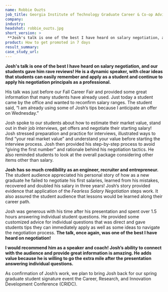 ```yaml
---
name: Robbie Ouzts
job_title: Georgia Institute of Technology Graduate Career & Co-op Advisor
company: 
industry: 
headshot: robbie_ouzts.jpg
short_version: >
 **Josh's talk is one of the best I have heard on salary negotiation, and our students gave him rave reviews! He is a dynamic speaker, with clear ideas that students can easily remember and apply as a student and continue to apply his negotiation principals as a professional.**
product: How to get promoted in 7 days
result_summary: 
case_study_url: 
---
```


**Josh's talk is one of the best I have heard on salary negotiation, and our students gave him rave reviews! He is a dynamic speaker, with clear ideas that students can easily remember and apply as a student and continue to apply his negotiation principals as a professional.**

His talk was just before our Fall Career Fair and provided some great information that many students have already used. Just today a student came by the office and wanted to reconfirm salary ranges. The student said, “I am already using some of Josh’s tips because I anticipate an offer on Wednesday.”

Josh spoke to our students about how to estimate their market value, stand out in their job interviews, get offers and negotiate their starting salary! Josh stressed preparation and practice for interviews, illustrated ways to find “your real market value” and understand your value before starting the interview process. Josh then provided his step-by-step process to avoid “giving the first number” and rationale behind his negotiation tactics. He also reminded students to look at the overall package considering other items other than salary.

**Josh has so much credibility as an engineer, recruiter and entrepreneur.** The student audience appreciated his personal story of how as a new graduate he failed to negotiate his first salaries, learned from his mistakes, recovered and doubled his salary in three years! Josh‘s story provided evidence that application of the _Fearless Salary Negotiation_ steps work. It also assured the student audience that lessons would be learned along their career path.

Josh was generous with his time after his presentation and spent over 1.5 hours answering individual student questions. He provided some customized advice for individual questions that was direct and gave students tips they can immediately apply as well as some ideas to navigate the negotiation process. **The talk, once again, was one of the best I have heard on negotiation!**

**I would recommend him as a speaker and coach! Josh’s ability to connect with the audience and provide great information is amazing. He adds value because he is willing to go the extra mile after the presentation answering individual questions.**

As confirmation of Josh’s work, we plan to bring Josh back for our spring graduate student signature event the Career, Research, and Innovation Development Conference (CRIDC).
